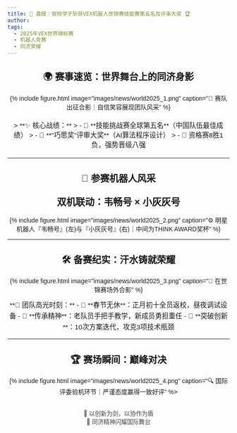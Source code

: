 ```yaml
---
title: 🎉 喜报｜我校学子斩获VEX机器人世锦赛技能赛第五名及评审大奖 🏆
author: 
tags:
  - 2025年VEX世界锦标赛
  - 机器人竞赛
  - 同济荣耀
---
```


<div style="text-align: center; font-family: 'Microsoft YaHei', sans-serif;">

## 🌍 赛事速览：世界舞台上的同济身影

{% include figure.html 
   image="images/news/world2025_1.png" 
   caption="👫 赛队出征合影｜自信笑容展现团队风采" 
%}

<div style="font-size: 1.1em; margin: 20px 0;">
> **✨ 核心战绩：**  
> - 🥇 **技能挑战赛全球第五名**（中国队伍最佳成绩）  
> - 🏅 **"巧思奖"评审大奖**（AI算法程序设计）  
> - 🚀 资格赛8胜1负，强势晋级八强  
</div>

---

## 🤖 参赛机器人风采

### <span style="font-size: 1.3em;">双机联动：韦畅号 × 小灰灰号</span>
{% include figure.html 
   image="images/news/world2025_2.png" 
   caption="⚙️ 明星机器人『韦畅号』(左)与『小灰灰号』(右)｜中间为THINK AWARD奖杯" 
%}

---

## 🛠️ 备赛纪实：汗水铸就荣耀

{% include figure.html 
   image="images/news/world2025_3.png" 
   caption="🌙 在世锦赛场外合影" 
%}

<div style="font-size: 1.1em; line-height: 1.6;">
**🌟 团队高光时刻：**  
- 📅 **春节无休**：正月初十全员返校，昼夜调试设备  
- 🧠 **传承精神**：老队员手把手教学，新成员勇担重任  
- 🔄 **突破创新**：10次方案迭代，攻克3项技术瓶颈  
</div>

---

## 🏆 赛场瞬间：巅峰对决

{% include figure.html 
   image="images/news/world2025_4.png" 
   caption="🔍 国际评委验机环节｜严谨态度赢得一致好评" 
%>

</div>

<div style="text-align: center; margin-top: 30px; color: #444; font-size: 0.95em;">
🎇 以创新为剑，以协作为盾<br>
🏅 同济精神闪耀国际舞台
</div>